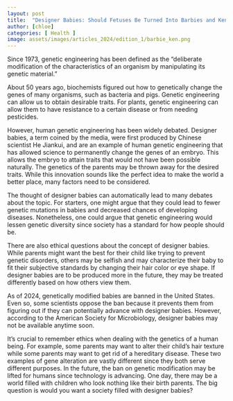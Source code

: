 ```yaml
---
layout: post
title:  "Designer Babies: Should Fetuses Be Turned Into Barbies and Kens?"
author: [chloe]
categories: [ Health ]
image: assets/images/articles_2024/edition_1/barbie_ken.png
---
```


Since 1973, genetic engineering has been defined as the “deliberate modification of the characteristics of an organism by manipulating its genetic material.”

About 50 years ago, biochemists figured out how to genetically change the genes of many organisms, such as bacteria and pigs. Genetic engineering can allow us to obtain desirable traits. For plants, genetic engineering can allow them to have resistance to a certain disease or from needing pesticides.

However, human genetic engineering has been widely debated. Designer babies, a term coined by the media, were first produced by Chinese scientist He Jiankui, and are an example of human genetic engineering that has allowed science to permanently change the genes of an embryo. This allows the embryo to attain traits that would not have been possible naturally. The genetics of the parents may be thrown away for the desired traits. While this innovation sounds like the perfect idea to make the world a better place, many factors need to be considered. 

The thought of designer babies can automatically lead to many debates about the topic. For starters, one might argue that they could lead to fewer genetic mutations in babies and decreased chances of developing diseases. Nonetheless, one could argue that genetic engineering would lessen genetic diversity since society has a standard for how people should be. 

There are also ethical questions about the concept of designer babies. While parents might want the best for their child like trying to prevent genetic disorders, others may be selfish and may characterize their baby to fit their subjective standards by changing their hair color or eye shape. If designer babies are to be produced more in the future, they may be treated differently based on how others view them.

As of 2024, genetically modified babies are banned in the United States. Even so, some scientists oppose the ban because it prevents them from figuring out if they can potentially advance with designer babies. However, according to the American Society for Microbiology, designer babies may not be available anytime soon. 

It’s crucial to remember ethics when dealing with the genetics of a human being. For example, some parents may want to alter their child’s hair texture while some parents may want to get rid of a hereditary disease. These two examples of gene alteration are vastly different since they both serve different purposes. In the future, the ban on genetic modification may be lifted for humans since technology is advancing. One day, there may be a world filled with children who look nothing like their birth parents. The big question is would you want a society filled with designer babies? 
